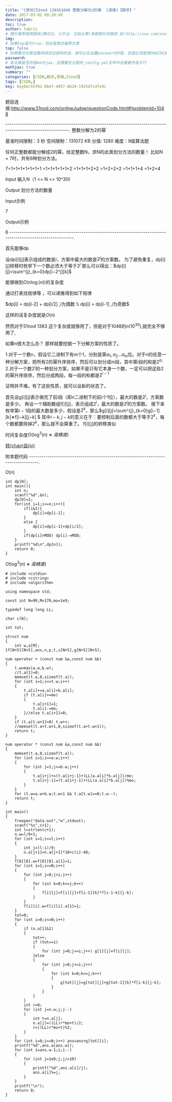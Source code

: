 ```yaml
---
title: "[原创]51nod 1383&1048 整数分解为2的幂  [递推]【数学】"
date: 2017-03-02 09:28:49
description:
toc: true
author: tabris
# 图片推荐使用图床(腾讯云、七牛云、又拍云等)来做图片的路径.如:http://xxx.com/xxx.jpg
img:
# 如果top值为true，则会是首页推荐文章
top: false
# 如果要对文章设置阅读验证密码的话，就可以在设置password的值，该值必须是用SHA256加密后的密码，防止被他人识破
password:
# 本文章是否开启mathjax，且需要在主题的_config.yml文件中也需要开启才行
mathjax: true
summary: ""
categories: [CSDN,数学,思维,51nod]
tags: [CSDN,]
key: key6ec55701-6bef-4957-8b29-1925d7cdfe9c
---
```


题目连接:http://www.51nod.com/onlineJudge/questionCode.html#!problemId=1048

-------------------------------------------------------------------------------------------------------------.
整数分解为2的幂

基准时间限制：3 秒 空间限制：131072 KB 分值: 1280 难度：9级算法题

任何正整数都能分解成2的幂，给定整数N，求N的此类划分方法的数量！
比如N = 7时，共有6种划分方法。

7=1+1+1+1+1+1+1
  =1+1+1+1+1+2
  =1+1+1+2+2
  =1+2+2+2
  =1+1+1+4
  =1+2+4

Input
输入N（1 <= N <= 10^30)

Output
划分方法的数量

Input示例

7

Output示例

6
-------------------------------------------------------------------------------------------------------------.

首先能够dp

设dp[i][j]表示组成的数是$i$，方案中最大的数是$2^j$的方案数。
为了避免重复，dp[i][j]转移时枚举下一个数必须大于等于$2^j$
那么可以得出：$dp[i][j]=\sum^{j}_{k=0}dp[i−2^j][k]$

能够做到$O(n\log(n))$的复杂度


通过打表找规律等 ，可以递推得到如下规律

$dp[i] = dp[i-2] + dp[i/2] ,i为偶数 \\ dp[i] = dp[i-1] ,i为奇数$

这样的话复杂度就是$O(n)$

然而对于51nod 1383 这个复杂度就够用了，但是对于1048的$n(10^{30})$,就完全不够用了,

如果n很大怎么办？
那样就要挖掘一下分解方案的性质了。

1.对于一个数n，假设它二进制下有m个1，分别是第$a_1,a_2…a_m$位。对于n的任意一种分解方案，把所有2的幂升序排序，然后可以划分成m段，其中第i段的和是$2^{a_i}$
2.对于一个数$2^i$的一种划分方案，如果不是只有它本身一个数，一定可以把这些2的幂升序排序，然后分成两段，每一段的和都是$2^{i−1}$

证明并不难。有了这些性质，就可以设新的状态了。

首先设g[i][j]表示做完了前i段（即n二进制下的前i个1位），最大的数是$2^j$，方案数是多少。
再设一个辅助数组f[i][j]，表示组成$2^i$，最大的数是$2^j$的方案数。
接下来枚举第$i-1$段的最大数是多少，假设是$2^k$，那么$g[i][j]=\sum^{j}_{k=0}g[i−1][k]∗f[i−k][j−k] $
其中$i-k,j-k$的意义在于：要控制后面的数都大于等于$2^k$，每个数都要除掉$2^k$，那么就不会算重了。
f[i][j]的转移类似

时间复杂度$O(\log ^{3}(n)∗高精度)$

[转(chao)自(xi)](http://blog.csdn.net/worldwide_d/article/details/54091940)


附本题代码
----------------------------------------------------------------------------------.

$O(n)$
```
int dp[N];
int main(){
    int n;
    scanf("%d",&n);
    dp[0]=1;
    for(int i=1;i<=n;i++){
        if(i&1){
            dp[i]=dp[i-1];
        }
        else {
            dp[i]=dp[i-1]+dp[i/2];
        }
        if(dp[i]>MOD) dp[i]-=MOD;
    }
    printf("%d\n",dp[n]);
    return 0;
}

```


$O(\log ^{3}(n)∗高精度)$
```
# include <cstdio>
# include <cstring>
# include <algorithm>

using namespace std;

const int N=99,M=170,mo=1e9;

typedef long long LL;

char c[N];

int tot;

struct num
{
    int w,a[M];
}f[N+5][N+5],ans,n,p,t,s[N+5],g[N+5][N+5];

num operator + (const num &a,const num &b)
{
    t.w=max(a.w,b.w);
    //t.a[1]=0;
    memset(t.a,0,sizeof(t.a));
    for (int i=1;i<=t.w;i++)
    {
        t.a[i]+=a.a[i]+b.a[i];
        if (t.a[i]>=mo)
        {
            t.a[i+1]=1;
            t.a[i]-=mo;
        }//else t.a[i+1]=0;
    }
    if (t.a[t.w+1]>0) t.w++;
    //memset(t.a+t.w+1,0,sizeof(t.a+t.w+1));
    return t;
}

num operator * (const num &a,const num &b)
{
    memset(t.a,0,sizeof(t.a));
    for (int i=1;i<=a.w;i++)
    {
        for (int j=1;j<=b.w;j++)
        {
            t.a[i+j]+=(t.a[i+j-1]+(LL)a.a[i]*b.a[j])/mo;
            t.a[i+j-1]=(t.a[i+j-1]+(LL)a.a[i]*b.a[j])%mo;
        }
    }
    for (t.w=a.w+b.w;t.w>1 && t.a[t.w]==0;t.w--);
    return t;
}

int main()
{
    freopen("data.out","w",stdout);
    scanf("%s",c+1);
    int l=strlen(c+1);
    n.w=l/9+1;
    for (int i=1;i<=l;i++)
    {
        int j=(l-i)/9;
        n.a[j+1]=n.a[j+1]*10+c[i]-48;
    }
    f[0][0].w=f[0][0].a[1]=1;
    for (int i=1;i<=N;i++)
    {
        for (int j=0;j<i;j++)
        {
            for (int k=0;k<=j;k++)
            {
                f[i][j]=f[i][j]+f[i-1][k]*f[i-1-k][j-k];
            }
        }
        f[i][i].w=f[i][i].a[1]=1;
    }
    tot=0;
    for (int i=0;i<=N;i++)
    {
        if (n.a[1]&1)
        {
            tot++;
            if (tot==1)
            {
                for (int j=0;j<=i;j++) g[1][j]=f[i][j];
            }else
            {
                for (int j=0;j<=i;j++)
                {
                    for (int k=0;k<=j;k++)
                    {
                        g[tot][j]=g[tot][j]+g[tot-1][k]*f[i-k][j-k];
                    }
                }
            }
        }
        int r=0;
        for (int j=n.w;j;j--)
        {
            int t=n.a[j];
            n.a[j]=((LL)r*mo+t)/2;
            r=((LL)r*mo+t)%2;
        }
    }
    for (int i=0;i<=N;i++) ans=ans+g[tot][i];
    printf("%d",ans.a[ans.w]);
    for (int i=ans.w-1;i;i--)
    {
        for (int j=1e8;j;j/=10)
        {
            printf("%d",ans.a[i]/j);
            ans.a[i]%=j;
        }
    }
    printf("\n");
    return 0;
}
```